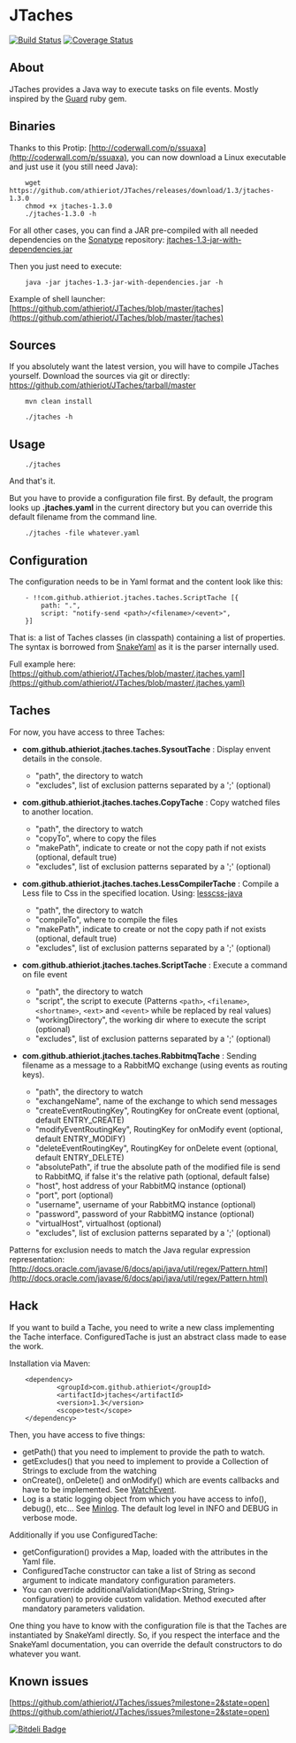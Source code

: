 JTaches
=======

[![Build Status](https://secure.travis-ci.org/athieriot/JTaches.png)](http://travis-ci.org/athieriot/JTaches) [![Coverage Status](https://coveralls.io/repos/athieriot/JTaches/badge.png?branch=master)](https://coveralls.io/r/athieriot/JTaches?branch=master)

About
-----

JTaches provides a Java way to execute tasks on file events.
Mostly inspired by the [Guard](https://github.com/guard/guard/) ruby gem.

Binaries
--------

Thanks to this Protip: [http://coderwall.com/p/ssuaxa](http://coderwall.com/p/ssuaxa), you can now download a Linux executable and just use it (you still need Java):

        wget https://github.com/athieriot/JTaches/releases/download/1.3/jtaches-1.3.0
        chmod +x jtaches-1.3.0
        ./jtaches-1.3.0 -h

For all other cases, you can find a JAR pre-compiled with all needed dependencies on the [Sonatype](http://search.maven.org/#search%7Cga%7C1%7Cjtaches) repository:
[jtaches-1.3-jar-with-dependencies.jar](http://search.maven.org/remotecontent?filepath=com/github/athieriot/jtaches/1.3/jtaches-1.3-jar-with-dependencies.jar)

Then you just need to execute:

        java -jar jtaches-1.3-jar-with-dependencies.jar -h

Example of shell launcher: [https://github.com/athieriot/JTaches/blob/master/jtaches](https://github.com/athieriot/JTaches/blob/master/jtaches)

Sources
-------

If you absolutely want the latest version, you will have to compile JTaches yourself.
Download the sources via git or directly: https://github.com/athieriot/JTaches/tarball/master

        mvn clean install

        ./jtaches -h
        
Usage
-----

        ./jtaches

And that's it.

But you have to provide a configuration file first.
By default, the program looks up **.jtaches.yaml** in the current directory but you can override this default filename from the command line.

        ./jtaches -file whatever.yaml

Configuration
-------------

The configuration needs to be in Yaml format and the content look like this:

        - !!com.github.athieriot.jtaches.taches.ScriptTache [{
            path: ".",
            script: "notify-send <path>/<filename>/<event>",
        }]

That is: a list of Taches classes (in classpath) containing a list of properties.
The syntax is borrowed from [SnakeYaml](http://code.google.com/p/snakeyaml/wiki/Documentation) as it is the parser internally used.

Full example here: [https://github.com/athieriot/JTaches/blob/master/.jtaches.yaml](https://github.com/athieriot/JTaches/blob/master/.jtaches.yaml)

Taches
------

For now, you have access to three Taches:

+ **com.github.athieriot.jtaches.taches.SysoutTache** : Display envent details in the console.
    - "path", the directory to watch
    - "excludes", list of exclusion patterns separated by a ';' (optional)

+ **com.github.athieriot.jtaches.taches.CopyTache** : Copy watched files to another location.
    - "path", the directory to watch
    - "copyTo", where to copy the files
    - "makePath", indicate to create or not the copy path if not exists (optional, default true)
    - "excludes", list of exclusion patterns separated by a ';' (optional)

+ **com.github.athieriot.jtaches.taches.LessCompilerTache** : Compile a Less file to Css in the specified location. Using: [lesscss-java](https://github.com/marceloverdijk/lesscss-java)
    - "path", the directory to watch
    - "compileTo", where to compile the files
    - "makePath", indicate to create or not the copy path if not exists (optional, default true)
    - "excludes", list of exclusion patterns separated by a ';' (optional)

+ **com.github.athieriot.jtaches.taches.ScriptTache** : Execute a command on file event
    - "path", the directory to watch
    - "script", the script to execute (Patterns ```<path>```, ```<filename>```, ```<shortname>```, ```<ext>``` and ```<event>``` while be replaced by real values)
    - "workingDirectory", the working dir where to execute the script (optional)
    - "excludes", list of exclusion patterns separated by a ';' (optional)

+ **com.github.athieriot.jtaches.taches.RabbitmqTache** : Sending filename as a message to a RabbitMQ exchange (using events as routing keys).
    - "path", the directory to watch
    - "exchangeName", name of the exchange to which send messages
    - "createEventRoutingKey", RoutingKey for onCreate event (optional, default ENTRY_CREATE)
    - "modifyEventRoutingKey", RoutingKey for onModify event (optional, default ENTRY_MODIFY)
    - "deleteEventRoutingKey", RoutingKey for onDelete event (optional, default ENTRY_DELETE)
    - "absolutePath", if true the absolute path of the modified file is send to RabbitMQ, if false it's the relative path (optional, default false)
    - "host", host address of your RabbitMQ instance (optional) 
    - "port", port (optional) 
    - "username", username of your RabbitMQ instance (optional)
    - "password", password of your RabbitMQ instance (optional)
    - "virtualHost", virtualhost (optional)
    - "excludes", list of exclusion patterns separated by a ';' (optional)

Patterns for exclusion needs to match the Java regular expression representation: [http://docs.oracle.com/javase/6/docs/api/java/util/regex/Pattern.html](http://docs.oracle.com/javase/6/docs/api/java/util/regex/Pattern.html)

Hack
----

If you want to build a Tache, you need to write a new class implementing the Tache interface.
ConfiguredTache is just an abstract class made to ease the work.

Installation via Maven:

        <dependency>
                <groupId>com.github.athieriot</groupId>
                <artifactId>jtaches</artifactId>
                <version>1.3</version>
                <scope>test</scope>
        </dependency>

Then, you have access to five things:

+ getPath() that you need to implement to provide the path to watch.
+ getExcludes() that you need to implement to provide a Collection of Strings to exclude from the watching
+ onCreate(), onDelete() and onModify() which are events callbacks and have to be implemented. See [WatchEvent](http://docs.oracle.com/javase/7/docs/api/java/nio/file/WatchEvent.html).
+ Log is a static logging object from which you have access to info(), debug(), etc... See [Minlog](http://code.google.com/p/minlog/). The default log level in INFO and DEBUG in verbose mode.

Additionally if you use ConfiguredTache:

+ getConfiguration() provides a Map, loaded with the attributes in the Yaml file.
+ ConfiguredTache constructor can take a list of String as second argument to indicate mandatory configuration parameters.
+ You can override additionalValidation(Map<String, String> configuration) to provide custom validation. Method executed after mandatory parameters validation.

One thing you have to know with the configuration file is that the Taches are instantiated by SnakeYaml directly.
So, if you respect the interface and the SnakeYaml documentation, you can override the default constructors to do whatever you want.

Known issues
------------

[https://github.com/athieriot/JTaches/issues?milestone=2&state=open](https://github.com/athieriot/JTaches/issues?milestone=2&state=open)


[![Bitdeli Badge](https://d2weczhvl823v0.cloudfront.net/athieriot/jtaches/trend.png)](https://bitdeli.com/free "Bitdeli Badge")

